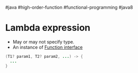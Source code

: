 #java #high-order-function #functional-programming #java8 
# Lambda expression
- May or may not specify type.
- An instance of [Function interface](Function%20interface.md)
```Java
(T1? param1, T2? param2, ...) -> {
  ...
}

```
